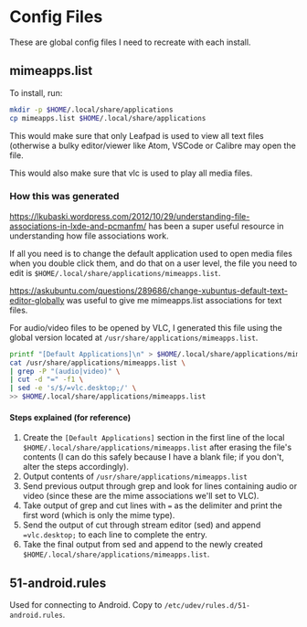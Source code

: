 # Config Files

These are global config files I need to recreate with each install.

## mimeapps.list

To install, run:

```bash
mkdir -p $HOME/.local/share/applications
cp mimeapps.list $HOME/.local/share/applications
```

This would make sure that only Leafpad is used to view all text files (otherwise
a bulky editor/viewer like Atom, VSCode or Calibre may open the file.

This would also make sure that vlc is used to play all media files.

### How this was generated

https://lkubaski.wordpress.com/2012/10/29/understanding-file-associations-in-lxde-and-pcmanfm/
has been a super useful resource in understanding how file associations work.

If all you need is to change the default application used to open media files
when you double click them, and do that on a user level, the file you need to
edit is `$HOME/.local/share/applications/mimeapps.list`.

https://askubuntu.com/questions/289686/change-xubuntus-default-text-editor-globally
was useful to give me mimeapps.list associations for text files.

For audio/video files to be opened by VLC, I generated this file using the
global version located at `/usr/share/applications/mimeapps.list`.

```bash
printf "[Default Applications]\n" > $HOME/.local/share/applications/mimeapps.list
cat /usr/share/applications/mimeapps.list \
| grep -P "(audio|video)" \
| cut -d "=" -f1 \
| sed -e 's/$/=vlc.desktop;/' \
>> $HOME/.local/share/applications/mimeapps.list
```

#### Steps explained (for reference)

1. Create the `[Default Applications]` section in the first line of the local
   `$HOME/.local/share/applications/mimeapps.list` after erasing the file's
   contents (I can do this safely because I have a blank file; if you don't,
   alter the steps accordingly).
2. Output contents of `/usr/share/applications/mimeapps.list`
3. Send previous output through grep and look for lines containing audio or
   video (since these are the mime associations we'll set to VLC).
4. Take output of grep and cut lines with `=` as the delimiter and print the
   first word (which is only the mime type).
5. Send the output of cut through stream editor (sed) and append `=vlc.desktop;`
   to each line to complete the entry.
6. Take the final output from sed and append to the newly created
   `$HOME/.local/share/applications/mimeapps.list`.

## 51-android.rules

Used for connecting to Android. Copy to `/etc/udev/rules.d/51-android.rules`.

